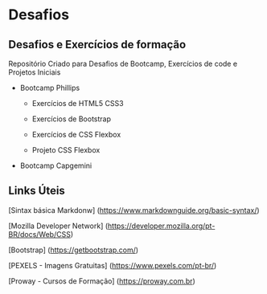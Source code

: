 # Desafios
## Desafios e Exercícios de formação

Repositório Criado para Desafios de Bootcamp, Exercícios de code e Projetos Iniciais

- Bootcamp Phillips

   - Exercícios de HTML5 CSS3

   - Exercícios de Bootstrap

   - Exercícios de CSS Flexbox

   - Projeto CSS Flexbox

- Bootcamp Capgemini

## Links Úteis

[Sintax básica Markdonw] (https://www.markdownguide.org/basic-syntax/)

[Mozilla Developer Network] (https://developer.mozilla.org/pt-BR/docs/Web/CSS)

[Bootstrap] (https://getbootstrap.com/)

[PEXELS - Imagens Gratuitas] (https://www.pexels.com/pt-br/)

[Proway - Cursos de Formação] (https://proway.com.br)
